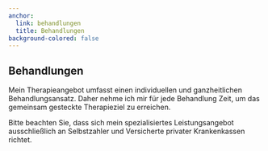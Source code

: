 ```yaml
---
anchor:
  link: behandlungen
  title: Behandlungen
background-colored: false
---
```


## Behandlungen

Mein Therapieangebot umfasst einen individuellen und ganzheitlichen Behandlungsansatz.
Daher nehme ich mir für jede Behandlung Zeit, um das gemeinsam gesteckte Therapieziel zu erreichen.

Bitte beachten Sie, dass sich mein spezialisiertes Leistungsangebot ausschließlich an Selbstzahler und Versicherte privater Krankenkassen richtet.
